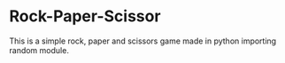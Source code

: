 # Rock-Paper-Scissor
This is a simple rock, paper and scissors game made in python importing random module.
